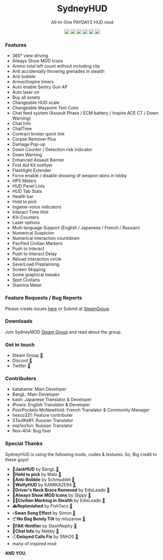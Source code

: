 ﻿<h1 align="center">SydneyHUD</h1>
<p align="center">All-In-One PAYDAY2 HUD mod</p>

<p align="center">
<img src="https://img.shields.io/badge/BLT2-Compatibled-blue.svg?style=flat-square">
<a href="https://travis-ci.org/SydneyMOD/SydneyHUD" target="_blank"><img src="https://img.shields.io/travis/SydneyMOD/SydneyHUD.svg?style=flat-square"></a>
<a href="https://styleci.io/repos/75427456" target="_blank"><img src="https://styleci.io/repos/75427456/shield?branch=master"></a>
<img src="https://reposs.herokuapp.com/?path=SydneyMOD/SydneyHUD&style=flat-square&color=lightgray">
<a href="https://github.com/SydneyMOD/SydneyHUD/releases/latest" target="_blank"><img src="https://img.shields.io/github/release/SydneyMOD/SydneyHUD.svg?style=flat-square"></a>
<a href="https://github.com/SydneyMOD/SydneyHUD/blob/master/LICENSE" target="_blank"><img src="https://img.shields.io/github/license/SydneyMOD/SydneyHUD.svg?style=flat-square"></a>
</p>

### Features
* 360° view driving
* Always Show MOD Icons
* Ammo total left count without including clip
* Anti accidentally throwing grenades in stealth
* Anti bobble
* Armor/Inspire timers
* Auto enable Sentry Gun AP
* Auto laser on
* Buy all assets
* Changeable HUD scale
* Changeable Waypoint Text Color
* Chat feed system (Assault Phase / ECM battery / Inspire ACE CT / Down Warning)
* Chat Info
* ChatTime
* Contract broker quick link
* Corpse Remover Plus
* Damage Pop-up
* Down Counter / Detection risk indicator
* Down Warning
* Enhanced Assault Banner
* First Aid Kit notifyer
* Flashlight Extender
* Force enable / disable showing of weapon skins in lobby
* HPS Meters
* HUD Panel Lists
* HUD Tab Stats
* Health bar
* Hold to pick
* Ingame-voice indicators
* Interact Time Hint
* Kill-Counters
* Laser options
* Multi language Support (English / Japanese / French / Russian)
* Numerical Suspicion
* Numerical interaction countdown
* Pacified Civilian Markers
* Push to Interact
* Push to Interact Delay
* Reload interaction circle
* Save/Load Preplanning
* Screen Skipping
* Some graphical tweaks
* Spot Civilians
* Stamina Meter

### Feature Requests / Bug Reports
Please create issues [here](https://github.com/SydneyMOD/SydneyHUD/issues) or Submit at [SteamGroup](https://steamcommunity.com/groups/SydneyMOD/discussions/2/152390648090747618/)

### Downloads
Join SydneyMOD [Steam Group](https://steamcommunity.com/groups/SydneyMOD) and read about the group.

### Get in touch
* Steam Group [🔗](https://steamcommunity.com/groups/SydneyMOD)
* Discord [🔗](https://discord.gg/vF5a7gw)
* Twitter [🔗](https://twitter.com/SydneyMOD)

### Contributers
* katabame: Main Developer
* BangL: Main Developer
* kash: Japanese Translator & Developer
* IPowis: English Translator & Developer
* PoorPockets McNewHold: French Translator & Community Manager
* hexco321: Feature contributer
* STaJIKeR1: Russian Translator
* exp1os1on: Russian Translator
* Nox-404: Bug fixer


### Special Thanks
SydneyHUD is using the following mods, codes & textures.
So, Big credit to these guys!

* 🐔**JackHUD** by BangL [🔗](https://steamcommunity.com/groups/jackhud)
* 💎**Hold to pick** by Malo [🔗](http://modworkshop.net/mydownloads.php?action=view_down&did=13518)
* 🏃**Anti-Bobble** by Schmuddel [🔗](http://modworkshop.net/mydownloads.php?action=view_down&did=15363)
* 🐺**WolfyHUD** by KAMIKAZE94 [🔗](http://paydaymods.com/mods/298/wolfhud)
* 🚙**Driver's Neck Brace Removed** by EdisLeado [🔗](http://modworkshop.net/mydownloads.php?action=view_down&did=13569)
* 🔧**Always Show MOD Icons** by Slippy [🔗](http://modworkshop.net/mydownloads.php?action=view_down&did=13975)
* 👦🏻**Civilian Marking in Stealth** by EdisLeado [🔗](http://modworkshop.net/mydownloads.php?action=view_down&did=13517)
* 🚑**Replenished** by FishTaco [🔗](http://modworkshop.net/mydownloads.php?action=view_down&did=15309)
* 💀**Swan Song Effect** by Simon [🔗](http://modworkshop.net/mydownloads.php?action=view_down&did=681)
* 📦**No Bag Bendy Tilt** by mluzarow [🔗](https://github.com/mluzarow/No-Bag-Bendy-Tilt)
* 💉**FAK-Notifier** by SlashNephy [🔗](https://github.com/SlashNephy/FAK-Notifier)
* 💬**Chat Info** by Nebby [🔗](https://modworkshop.net/mydownloads.php?action=view_down&did=19181)
* 🕗**Delayed Calls Fix** by SNH20 [🔗](https://paydaymods.com/mods/362/delayedcallsfix)
* many of inspired mod

**AND YOU.**
